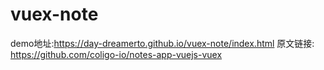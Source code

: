 # vuex-note
demo地址:https://day-dreamerto.github.io/vuex-note/index.html
原文链接: https://github.com/coligo-io/notes-app-vuejs-vuex